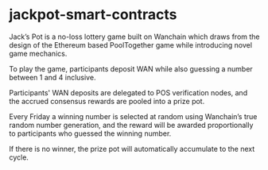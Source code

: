 # jackpot-smart-contracts

Jack’s Pot is a no-loss lottery game built on Wanchain which draws from the design of the Ethereum based PoolTogether game while introducing novel game mechanics. 

To play the game, participants deposit WAN while also guessing a number between 1 and 4 inclusive. 

Participants' WAN deposits are delegated to POS verification nodes, and the accrued consensus rewards are pooled into a prize pot. 

Every Friday a winning number is selected at random using Wanchain’s true random number generation, and the reward will be awarded proportionally to participants who guessed the winning number. 

If there is no winner, the prize pot will automatically accumulate to the next cycle.
